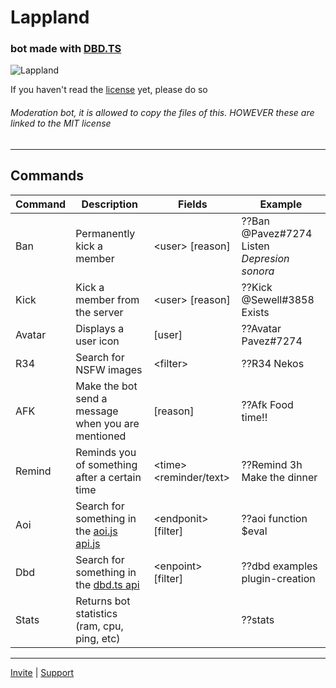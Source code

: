 # Lappland
### bot made with [DBD.TS](https://leref.github.io/dbd.ts/)

![Lappland](https://static.wikia.nocookie.net/mrfz/images/d/d7/Lappland.png/revision/latest?cb=20190627031236)

If you haven't read the [license](https://github.com/Pavez7274/Lappland/blob/master/LICENSE.md) yet, please do so


###### Moderation bot, it is allowed to copy the files of this. HOWEVER these are linked to the MIT license

- - -

## Commands

| Command | Description | Fields | Example |
|---|---|---|---|
| Ban | Permanently kick a member | <user\> [reason] | ??Ban @Pavez#7274 Listen *Depresion sonora* |
| Kick | Kick a member from the server | <user\> [reason] | ??Kick @Sewell#3858 Exists |
| Avatar | Displays a user icon | [user] | ??Avatar Pavez#7274 |
| R34 | Search for NSFW images | <filter\> | ??R34 Nekos |
| AFK | Make the bot send a message when you are mentioned | [reason] | ??Afk Food time!! |
| Remind | Reminds you of something after a certain time | <time\> <reminder/text\> | ??Remind 3h Make the dinner |
| Aoi | Search for something in the [aoi.js api.js](https://api.leref.ga/) | <endponit\> [filter] | ??aoi function $eval |
| Dbd | Search for something in the [dbd.ts api](https://dbdts.leref.ga) | <enpoint\> [filter] | ??dbd examples plugin-creation |
| Stats | Returns bot statistics (ram, cpu, ping, etc) |  | ??stats |

- - -

[Invite](https://dsc.gg/lappland) | [Support](https://discord.gg/7x2uG2GCUD) 
